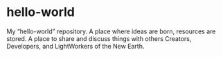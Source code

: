 # hello-world
My “hello-world” repository. A place where ideas are born, resources are stored. A place to share and discuss things with others Creators, Developers, and LightWorkers of the New Earth. 
